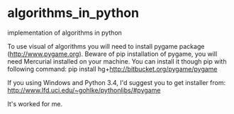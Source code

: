 algorithms_in_python
====================

implementation of algorithms in python

To use visual of algorithms you will need to install pygame package (http://www.pygame.org).
Beware of pip installation of pygame, you will need Mercurial installed on your machine.
You can install it though pip with following command:
    pip install hg+http://bitbucket.org/pygame/pygame

If you using Windows and Python 3.4, I'd suggest you to get installer from:
        http://www.lfd.uci.edu/~gohlke/pythonlibs/#pygame

It's worked for me.